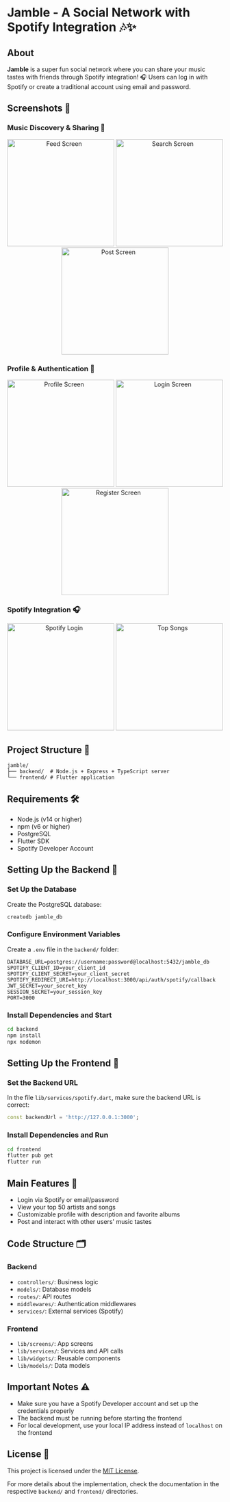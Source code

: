# Jamble - A Social Network with Spotify Integration 🎶✨

## About

**Jamble** is a super fun social network where you can share your music tastes with friends through Spotify integration! 🎧 Users can log in with Spotify or create a traditional account using email and password.

## Screenshots 📸

### Music Discovery & Sharing 🎵
<div align="center">
  <img src="demo/feed.png" alt="Feed Screen" width="250"/>
  <img src="demo/search.png" alt="Search Screen" width="250"/>
  <img src="demo/post.png" alt="Post Screen" width="250"/>
</div>

### Profile & Authentication 👤
<div align="center">
  <img src="demo/profile.png" alt="Profile Screen" width="250"/>
  <img src="demo/login.png" alt="Login Screen" width="250"/>
  <img src="demo/register.png" alt="Register Screen" width="250"/>
</div>

### Spotify Integration 🎧
<div align="center">
  <img src="demo/spotify_login.png" alt="Spotify Login" width="250"/>
  <img src="demo/top_songs.png" alt="Top Songs" width="250"/>
</div>

## Project Structure 📂

```
jamble/
├── backend/  # Node.js + Express + TypeScript server
└── frontend/ # Flutter application
```

## Requirements 🛠️

- Node.js (v14 or higher)
- npm (v6 or higher)
- PostgreSQL
- Flutter SDK
- Spotify Developer Account

## Setting Up the Backend 🚀

### Set Up the Database

Create the PostgreSQL database:

```bash
createdb jamble_db
```

### Configure Environment Variables

Create a `.env` file in the `backend/` folder:

```
DATABASE_URL=postgres://username:password@localhost:5432/jamble_db
SPOTIFY_CLIENT_ID=your_client_id
SPOTIFY_CLIENT_SECRET=your_client_secret
SPOTIFY_REDIRECT_URI=http://localhost:3000/api/auth/spotify/callback
JWT_SECRET=your_secret_key
SESSION_SECRET=your_session_key
PORT=3000
```

### Install Dependencies and Start

```bash
cd backend
npm install
npx nodemon
```

## Setting Up the Frontend 📱

### Set the Backend URL

In the file `lib/services/spotify.dart`, make sure the backend URL is correct:

```dart
const backendUrl = 'http://127.0.0.1:3000';
```

### Install Dependencies and Run

```bash
cd frontend
flutter pub get
flutter run
```

## Main Features 🌟

- Login via Spotify or email/password
- View your top 50 artists and songs
- Customizable profile with description and favorite albums
- Post and interact with other users' music tastes

## Code Structure 🗂️

### Backend

- `controllers/`: Business logic
- `models/`: Database models
- `routes/`: API routes
- `middlewares/`: Authentication middlewares
- `services/`: External services (Spotify)

### Frontend

- `lib/screens/`: App screens
- `lib/services/`: Services and API calls
- `lib/widgets/`: Reusable components
- `lib/models/`: Data models

## Important Notes ⚠️

- Make sure you have a Spotify Developer account and set up the credentials properly
- The backend must be running before starting the frontend
- For local development, use your local IP address instead of `localhost` on the frontend

## License 📄

This project is licensed under the [MIT License](./LICENSE).

For more details about the implementation, check the documentation in the respective `backend/` and `frontend/` directories.
